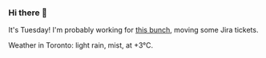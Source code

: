 ### Hi there :wave:

It's Tuesday! I'm probably working for [this bunch](https://github.com/kohofinancial), moving some Jira tickets.

Weather in Toronto: light rain, mist, at +3°C.
